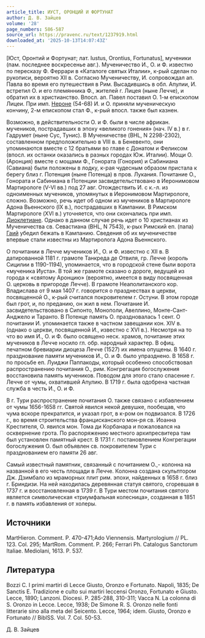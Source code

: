 ```yaml
---
article_title: ИУСТ, ОРОНЦИЙ И ФОРТУНАТ
author: Д. В. Зайцев
volume: '28'
page_numbers: 586-587
source_url: https://pravenc.ru/text/1237919.html
downloaded_at: '2025-10-13T14:07:43Z'
---
```


[Юст, Оронтий и Фортунат; лат. Iustus, Orontius, Fortunatus], мученики (пам. последнее воскресенье авг.). Мученичество И., О. и Ф. известно по пересказу Ф. Феррари в «Каталоге святых Италии», к-рый сделан по рукописи, вероятно XII в. Согласно Мученичеству, И. сопровождал ап. Павла во время его путешествия в Рим. Высадившись в обл. Апулии, И. встретил О. и его племянника Ф., жителей г. Лицея (ныне Лечче), и обратил их в христианство. Впосл. ап. Павел поставил О. 1-м епископом Лицеи. При имп. [Нероне](https://pravenc.ru/text/Нероне.html) (54-68) И. и О. приняли мученическую кончину, 2-м епископом стал Ф., к-рый впосл. также был казнен.

Возможно, в действительности О. и Ф. были в числе африкан. мучеников, пострадавших в эпоху «великого гонения» (нач. IV в.) в г. Гадрумет (ныне Сус, Тунис). В Мученичестве (BHL, N 2298-2302), составленном предположительно в VIII в. в Беневенто, они упоминаются вместе с 12 братьями во главе с Донатом и Феликсом (впосл. их останки оказались в разных городах Юж. Италии). Мощи О. (Аронция) вместе с мощами Ф., Гонората (Гонория) и Сабиниана (Савиана) были положены в лодку, к-рая чудесным образом пристала к берегу близ г. Потенция (ныне Потенца) в пров. Лукания. Почитание О., Гонората и Сабиниана в Потенции засвидетельствовано в Иеронимовом Мартирологе (V-VI вв.) под 27 авг. Отождествить И. с к.-л. из одноименных мучеников, упомянутых в Иеронимовом Мартирологе, сложно. Возможно, речь идет об одном из мучеников в Мартирологе Адона Вьеннского (IX в.), пострадавших в Кампании. В Римском Мартирологе (XVI в.) уточняется, что они скончались при имп. [Диоклетиане](https://pravenc.ru/text/Диоклетиан.html). Однако в данном случае речь идет о 10 христианах из Мученичества св. Севастиана (BHL, N 7543), к-рых Римский еп. (папа) [Гаий](https://pravenc.ru/text/Гаий.html) убедил бежать в Кампанию. Сведения об их мученичестве впервые стали известны из Мартиролога Адона Вьеннского.

О почитании в Лечче мучеников И., О. и Ф. известно с XII в. В датированной 1181 г. грамоте Танкреда де Отвиля, гр. Лечче (король Сицилии в 1190-1194), упоминается, что в городской стене были ворота «мученика Иуста». В той же грамоте сказано о дороге, ведущей из города к «святому Аронцию» (вероятно, имеется в виду посвященная О. церковь в пригороде Лечче). В грамоте Неаполитанского кор. Владислава от 9 мая 1407 г. говорится о празднествах в церкви, посвященной О., к-рый считался покровителем г. Остуни. В этом городе был грот, и, по преданию, он жил в нем. Почитание И. засвидетельствовано в Сипонто, Монополи, Авеллино, Монте-Сант-Анджело и Таранто. В Потенце память О. праздновалась 1 сент. О почитании И. упоминается также в частном завещании кон. XIV в. (однако о церкви, посвященной И., известно с XVI в.). Несмотря на то что во имя И., О. и Ф. было освящено неск. храмов, почитание этих мучеников в Лечче носило гл. обр. народный характер. В офиц. печатном бревиарии диоцеза Лечче (1527) их имена опущены. В 1640 г. празднование памяти мучеников И., О. и Ф. было упразднено. В 1658 г. по просьбе еп. Луиджи Паппакоды, который особенно способствовал распространению почитания О., рим. Конгрегация богослужения восстановила память мучеников. Поводом для этого стало спасение г. Лечче от чумы, охватившей Апулию. В 1719 г. была одобрена частная служба в честь И., О. и Ф.

В г. Тури распространение почитания О. также связано с избавлением от чумы 1656-1658 гг. Святой явился некой девушке, пообещав, что чума вскоре прекратится, и указал грот, в к-ром он подвизался. В 1726 г., во время строительства францисканского мон-ря св. Иоанна Крестителя, О. явился мон. Тома ди Корбанара и пожаловался на осквернение грота. По распоряжению местного архипресвитера там был установлен памятный крест. В 1731 г. постановлением Конгрегации богослужения О. был объявлен св. покровителем Тури с празднованием его памяти 26 авг.

Самый известный памятник, связанный с почитанием О.,- колонна на названной в его честь площади в Лечче. Колонна создана скульптором Дж. Дзимбало из мраморных плит рим. эпохи, найденных в 1658 г. близ г. Бриндизи. На ней находилась деревянная статуя святого, сгоревшая в 1737 г. и восстановленная в 1739 г. В Тури местом почитания святого является символическая «триумфальная колесница», созданная в 1851 г. в память избавления от холеры.

## Источники

MartHieron. Comment. P. 470-471;Ado Viennensis. Martyrologium // PL. 123. Col. 295; MartRom. Comment. P. 266; Ferrari Ph. Catalogus Sanctorum Italiae. Mediolani, 1613. P. 537.

## Литература

Bozzi C. I primi martiri di Lecce Giusto, Oronzo e Fortunato. Napoli, 1835; De Sanctis E. Tradizione e culto sui martiri leccensi Oronzo, Fortunato e Giusto. Lecce, 1890; Lanzoni. Diocesi. P. 285-288, 310-311; Vacca N. La colonna di S. Oronzo in Lecce. Lecce, 1938; De Simone R. S. Oronzo nelle fonti litterarie sino alla meta del Seicento. Lecce, 1964; idem. Giusto, Oronzo e Fortunato // BiblSS. Vol. 7. Col. 50-53.

Д. В. Зайцев
